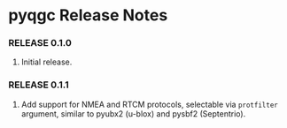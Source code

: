 # pyqgc Release Notes

### RELEASE 0.1.0

1. Initial release.

### RELEASE 0.1.1

1. Add support for NMEA and RTCM protocols, selectable via `protfilter` argument, similar to pyubx2 (u-blox) and pysbf2 (Septentrio).
